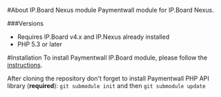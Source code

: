 #About IP.Board Nexus module
Paymentwall module for IP.Board Nexus.


###Versions
* Requires IP.Board v4.x and IP.Nexus already installed
* PHP 5.3 or later

#Installation
To install Paymentwall IP.Board module, please follow the [instructions](https://www.paymentwall.com/us/documentation/IP-Board/1760).

After cloning the repository don't forget to install Paymentwall PHP API library (**required**):
`git submodule init` and then `git submodule update`
